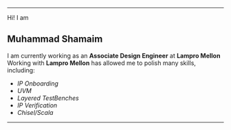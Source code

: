 ***
Hi! I am 
## Muhammad Shamaim 
I am currently working as an **Associate Design Engineer** at **Lampro Mellon**
Working with **Lampro Mellon** has allowed me to polish many skills, including:
 - *IP Onboarding*
 - *UVM*
 - *Layered TestBenches*
 - *IP Verification*
 - *Chisel/Scala*
***
